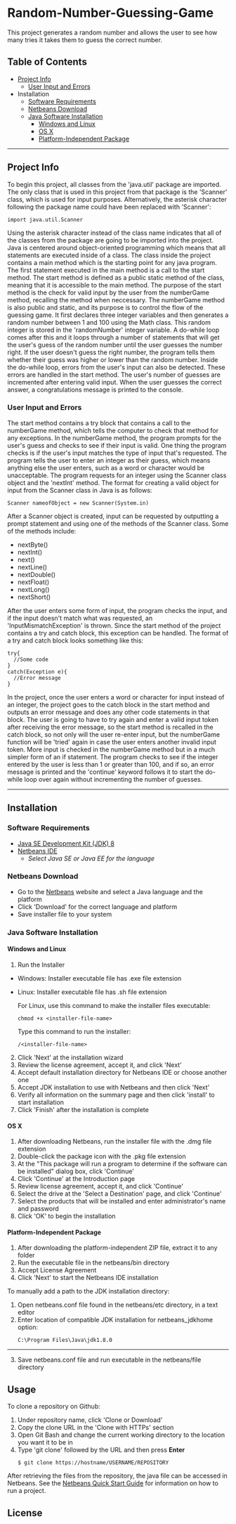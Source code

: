 # Random-Number-Guessing-Game
This project generates a random number and allows the user to see how many tries it takes them to guess the correct number.

## Table of Contents
* [Project Info](#project-info)
  * [User Input and Errors](#user-input-and-errors)
* Installation
  * [Software Requirements](#software-requirements)
  * [Netbeans Download](#netbeans-download)
  * [Java Software Installation](#java-software-installation)
    * [Windows and Linux](#windows-and-linux)
    * [OS X](#os-x)
    * [Platform-Independent Package](#platform-independent-package)
  
---

## Project Info
To begin this project, all classes from the 'java.util' package are imported. The only class that is used in this project from that package is the 'Scanner' class, which is used for input purposes. Alternatively, the asterisk character following the package name could have been replaced with 'Scanner':
```
import java.util.Scanner
```
Using the asterisk character instead of the class name indicates that all of the classes from the package are going to be imported into the project. Java is centered around object-oriented programming which means that all statements are executed inside of a class. The class inside the project contains a main method which is the starting point for any java program. The first statement executed in the main method is a call to the start method. The start method is defined as a public static method of the class, meaning that it is accessible to the main method. The purpose of the start method is the check for valid input by the user from the numberGame method, recalling the method when neccessary. 
The numberGame method is also public and static, and its purpose is to control the flow of the guessing game. It first declares three integer variables and then generates a random number between 1 and 100 using the Math class. This random integer is stored in the 'randomNumber' integer variable. A do-while loop comes after this and it loops through a number of statements that will get the user's guess of the random number until the user guesses the number right. If the user doesn't guess the right number, the program tells them whether their guess was higher or lower than the random number. Inside the do-while loop, errors from the user's input can also be detected. These errors are handled in the start method. The user's number of guesses are incremented after entering valid input. When the user guesses the correct answer, a congratulations message is printed to the console. 

### User Input and Errors
The start method contains a try block that contains a call to the numberGame method, which tells the computer to check that method for any exceptions. In the numberGame method, the program prompts for the user's guess and checks to see if their input is valid. One thing the program checks is if the user's input matches the type of input that's requested. The program tells the user to enter an integer as their guess, which means anything else the user enters, such as a word or character would be unacceptable. The program requests for an integer using the Scanner class object and the 'nextInt' method. The format for creating a valid object for input from the Scanner class in Java is as follows:
```
Scanner nameofObject = new Scanner(System.in)
```
After a Scanner object is created, input can be requested by outputting a prompt statement and using one of the methods of the Scanner class. Some of the methods include:
* nextByte()
* nextInt()
* next()
* nextLine()
* nextDouble()
* nextFloat()
* nextLong()
* nextShort()

After the user enters some form of input, the program checks the input, and if the input doesn't match what was requested, an 'InputMismatchException' is thrown. Since the start method of the project contains a try and catch block, this exception can be handled. The format of a try and catch block looks something like this:
```
try{
  //Some code
}
catch(Exception e){
  //Error message
}
```
In the project, once the user enters a word or character for input instead of an integer, the project goes to the catch block in the start method and outputs an error message and does any other code statements in that block. The user is going to have to try again and enter a valid input token after receiving the error message, so the start method is recalled in the catch block, so not only will the user re-enter input, but the numberGame function will be 'tried' again in case the user enters another invalid input token. More input is checked in the numberGame method but in a much simpler form of an if statement. The program checks to see if the integer entered by the user is less than 1 or greater than 100, and if so, an error message is printed and the 'continue' keyword follows it to start the do-while loop over again without incrementing the number of guesses.

---

## Installation
### Software Requirements
* [Java SE Development Kit (JDK) 8](#http://www.oracle.com/technetwork/java/javase/downloads/index.html)
* [Netbeans IDE](#https://netbeans.org/downloads/)
  * *Select Java SE or Java EE for the language*

### Netbeans Download
* Go to the [Netbeans](#https://netbeans.org/downloads/) website and select a Java language and the platform
* Click 'Download' for the correct language and platform
* Save installer file to your system

### Java Software Installation

#### Windows and Linux
1. Run the Installer
  * Windows: Installer executable file has .exe file extension
  * Linux: Installer executable file has .sh file extension
  
    For Linux, use this command to make the installer files executable:
    ```
    chmod +x <installer-file-name>
    ```
    Type this command to run the installer:
    ```
    /<installer-file-name>
    ```
2. Click 'Next' at the installation wizard
3. Review the license agreement, accept it, and click 'Next'
4. Accept default installation directory for Netbeans IDE or choose another one
5. Accept JDK installation to use with Netbeans and then click 'Next'
6. Verify all information on the summary page and then click 'install' to start installation
7. Click 'Finish' after the installation is complete

#### OS X
1. After downloading Netbeans, run the installer file with the .dmg file extension
2. Double-click the package icon with the .pkg file extension
3. At the "This package will run a program to determine if the software can be installed" dialog box, click 'Continue'
4. Click 'Continue' at the Introduction page
5. Review license agreement, accept it, and click 'Continue'
6. Select the drive at the 'Select a Destination' page, and click 'Continue'
7. Select the products that will be installed and enter administrator's name and password
8. Click 'OK' to begin the installation

#### Platform-Independent Package
1. After downloading the platform-independent ZIP file, extract it to any folder
2. Run the executable file in the netbeans/bin directory 
3. Accept License Agreement
4. Click 'Next' to start the Netbeans IDE installation

To manually add a path to the JDK installation directory:
1. Open netbeans.conf file found in the netbeans/etc directory, in a text editor
2. Enter location of compatible JDK installation for netbeans_jdkhome option:
   ```
   C:\Program Files\Java\jdk1.8.0
   ```

---
3. Save netbeans.conf file and run executable in the netbeans/file directory

## Usage
To clone a repository on Github:
1. Under repository name, click 'Clone or Download'
2. Copy the clone URL in the 'Clone with HTTPs' section
3. Open Git Bash and change the current working directory to the location you want it to be in
4. Type 'git clone' followed by the URL and then press **Enter**
   ```
   $ git clone https://hostname/USERNAME/REPOSITORY
   ``` 
After retrieving the files from the repository, the java file can be accessed in Netbeans. See the [Netbeans Quick Start Guide](#https://netbeans.org/kb/docs/java/quickstart.html) for information on how to run a project.
## License
